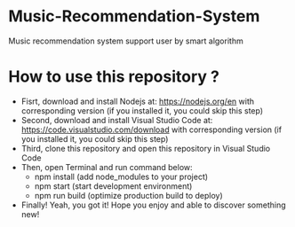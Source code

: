 # Music-Recommendation-System
Music recommendation system support user by smart algorithm

# How to use this repository ?
- Fisrt, download and install Nodejs at: https://nodejs.org/en with corresponding version (if you installed it, you could skip this step)
- Second, download and install Visual Studio Code at: https://code.visualstudio.com/download with corresponding version (if you installed it, you could skip this step)
- Third, clone this repository and open this repository in Visual Studio Code
- Then, open Terminal and run command below:
  + npm install (add node_modules to your project)
  + npm start (start development environment)
  + npm run build (optimize production build to deploy)
- Finally! Yeah, you got it! Hope you enjoy and able to discover something new!
